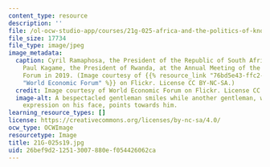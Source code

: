 ```yaml
---
content_type: resource
description: ''
file: /ol-ocw-studio-app/courses/21g-025-africa-and-the-politics-of-knowledge-spring-2019/26bef9d212513007880ef054426062ca_21G-025s19.jpg
file_size: 17734
file_type: image/jpeg
image_metadata:
  caption: Cyril Ramaphosa, the President of the Republic of South Africa, talks with
    Paul Kagame, the President of Rwanda, at the Annual Meeting of the World Economic
    Forum in 2019. (Image courtesy of {{% resource_link "76bd5e43-ffc2-4292-99a6-a9fb44d734ee"
    "World Economic Forum" %}} on Flickr. License CC BY-NC-SA.)
  credit: Image courtesy of World Economic Forum on Flickr. License CC BY-NC-SA.
  image-alt: A bespectacled gentleman smiles while another gentleman, with a whimsical
    expression on his face, points towards him.
learning_resource_types: []
license: https://creativecommons.org/licenses/by-nc-sa/4.0/
ocw_type: OCWImage
resourcetype: Image
title: 21G-025s19.jpg
uid: 26bef9d2-1251-3007-880e-f054426062ca
---
```


